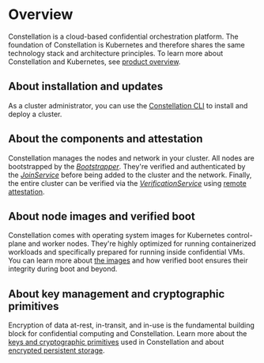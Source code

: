# Overview

Constellation is a cloud-based confidential orchestration platform.
The foundation of Constellation is Kubernetes and therefore shares the same technology stack and architecture principles.
To learn more about Constellation and Kubernetes, see [product overview](../overview/product.md).

## About installation and updates

As a cluster administrator, you can use the [Constellation CLI](orchestration.md) to install and deploy a cluster.

## About the components and attestation

Constellation manages the nodes and network in your cluster. All nodes are bootstrapped by the [*Bootstrapper*](components.md#bootstrapper). They're verified and authenticated by the [*JoinService*](components.md#joinservice) before being added to the cluster and the network. Finally, the entire cluster can be verified via the [*VerificationService*](components.md#verification-service) using [remote attestation](attestation.md).

## About node images and verified boot

Constellation comes with operating system images for Kubernetes control-plane and worker nodes.
They're highly optimized for running containerized workloads and specifically prepared for running inside confidential VMs.
You can learn more about [the images](images.md) and how verified boot ensures their integrity during boot and beyond.

## About key management and cryptographic primitives

Encryption of data at-rest, in-transit, and in-use is the fundamental building block for confidential computing and Constellation. Learn more about the [keys and cryptographic primitives](keys.md) used in Constellation and about [encrypted persistent storage](encrypted-storage.md).

